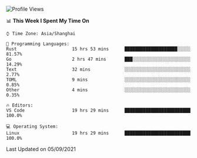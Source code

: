 <!--START_SECTION:waka-->
![Profile Views](http://img.shields.io/badge/Profile%20Views-28-blue)

📊 **This Week I Spent My Time On** 

```text
⌚︎ Time Zone: Asia/Shanghai

💬 Programming Languages: 
Rust                     15 hrs 53 mins      ████████████████████░░░░░   81.57% 
Go                       2 hrs 47 mins       ███░░░░░░░░░░░░░░░░░░░░░░   14.29% 
Text                     32 mins             ░░░░░░░░░░░░░░░░░░░░░░░░░   2.77% 
TOML                     9 mins              ░░░░░░░░░░░░░░░░░░░░░░░░░   0.85% 
Other                    4 mins              ░░░░░░░░░░░░░░░░░░░░░░░░░   0.35%

🔥 Editors: 
VS Code                  19 hrs 29 mins      █████████████████████████   100.0%

💻 Operating System: 
Linux                    19 hrs 29 mins      █████████████████████████   100.0%

```


 Last Updated on 05/09/2021
<!--END_SECTION:waka-->
